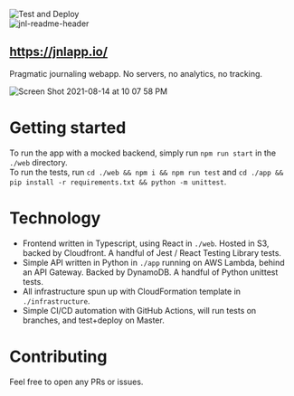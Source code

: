 ![Test and Deploy](https://github.com/odrusso/jnl/workflows/Deploy%20JNL%20to%20S3%20for%20static%20hosting/badge.svg)  
![jnl-readme-header](https://user-images.githubusercontent.com/15084674/129442900-24daa50f-79b3-491d-860b-de35b7885e36.png)

## https://jnlapp.io/
Pragmatic journaling webapp. No servers, no analytics, no tracking.  

![Screen Shot 2021-08-14 at 10 07 58 PM](https://user-images.githubusercontent.com/15084674/129442607-8915c1f1-32e4-4a9a-9a5a-ccf3eaf96ed1.png)

# Getting started
To run the app with a mocked backend, simply run `npm run start` in the `./web` directory.  
To run the tests, run `cd ./web && npm i && npm run test` and `cd ./app && pip install -r requirements.txt && python -m unittest`.

# Technology
- Frontend written in Typescript, using React in `./web`. Hosted in S3, backed by Cloudfront. A handful of Jest / React Testing Library tests.  
- Simple API written in Python in `./app` running on AWS Lambda, behind an API Gateway. Backed by DynamoDB. A handful of Python unittest tests.  
- All infrastructure spun up with CloudFormation template in `./infrastructure`.  
- Simple CI/CD automation with GitHub Actions, will run tests on branches, and test+deploy on Master.

# Contributing
Feel free to open any PRs or issues. 
